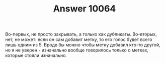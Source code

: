﻿---
title: "Answer 10064"
se.owner.user_id: 178988
se.owner.display_name: "Qwertiy"
se.owner.link: "https://ru.meta.stackoverflow.com/users/178988/qwertiy"
se.answer_id: 10064
se.question_id: 10063
se.post_type: answer
se.score: 6
se.is_accepted: True
---
<p>Во-первых, не просто закрывать, а только как дубликаты. Во-вторых, нет, не может: если он сам добавит метку, то его голос будет всего лишь одним из 5. Вроде бы можно чтобы метку добавил кто-то другой, но я не уверен - изначально вообще говорилось только о метках, которые стояли изначально.</p>
